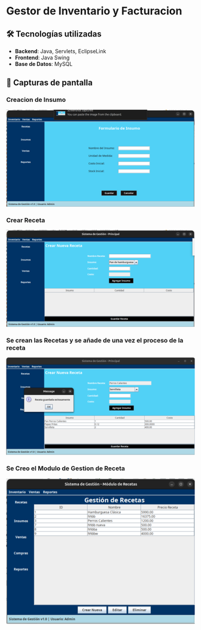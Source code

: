 # Gestor de Inventario y Facturacion


## 🛠 Tecnologías utilizadas

- **Backend**: Java, Servlets, EclipseLink  
- **Frontend**: Java Swing  
- **Base de Datos**: MySQL

## 📸 Capturas de pantalla

### Creacion de Insumo
![Insumo](./Imagenes/crearInsumo.png)

### Crear Receta 
![Recetas](./Imagenes/crearReceta.png)

### Se crean las Recetas y se añade de una vez el proceso de la receta

![Recetas](./Imagenes/receta2.png)

### Se Creo el Modulo de Gestion de Receta
![Recetas](./Imagenes/gestionReceta.png)
